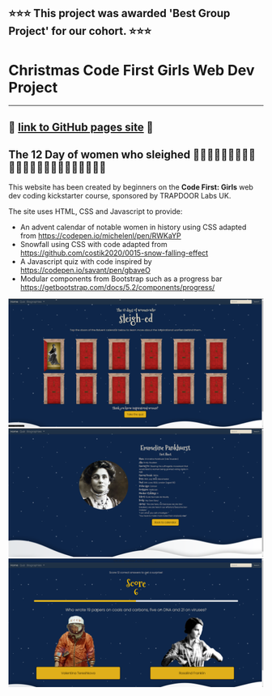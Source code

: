 ## :star::star::star: This project was awarded 'Best Group Project' for our cohort.  :star::star::star:

# Christmas Code First Girls Web Dev Project

---
:link:
[link to GitHub pages site](https://mollyrushton.github.io/christmas-cfg-project/)
:link:
---

## The 12 Day of women who sleighed 		:woman_technologist::woman_health_worker::woman_student::woman_judge::woman_with_headscarf::woman_cook::woman_factory_worker::woman_office_worker::woman_scientist::woman_singer::woman_artist::woman_astronaut:


This website has been created by beginners on the **Code First: Girls** web dev coding kickstarter course, sponsored by TRAPDOOR Labs UK.


The site uses HTML, CSS and Javascript to provide:
- An advent calendar of notable women in history using CSS adapted from https://codepen.io/michelenl/pen/RWKaYP
- Snowfall using CSS with code adapted from https://github.com/costik2020/0015-snow-falling-effect
- A Javascript quiz with code inspired by https://codepen.io/savant/pen/gbaveO
- Modular components from Bootstrap such as a progress bar https://getbootstrap.com/docs/5.2/components/progress/


![Homepage screenshot](/assets/screenshots/home.png)
![Quiz page screenshot](/assets/screenshots/bio.png)
![Bio page screenshot](/assets/screenshots/quiz.png)
